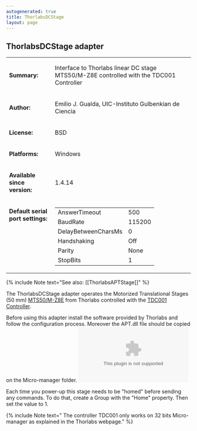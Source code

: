 ```yaml
---
autogenerated: true
title: ThorlabsDCStage
layout: page
---
```


## ThorlabsDCStage adapter

<table cellspacing=3>
<tr>
<td markdown="1">

**Summary:**

</td>
<td markdown="1" valign="top">

Interface to Thorlabs linear DC stage MTS50/M-Z8E controlled with the
TDC001 Controller

</td>
</tr>
<tr>
<td markdown="1">

**Author:**

</td>
<td markdown="1">

Emilio J. Gualda, UIC-Instituto Gulbenkian de Ciencia

</td>
</tr>
<tr>
<td markdown="1">

**License:**

</td>
<td markdown="1">

BSD

</td>
</tr>
<tr>
<td markdown="1">

**Platforms:**

</td>
<td markdown="1">

Windows

</td>
</tr>
<tr>
<td markdown="1">

**Available since version:**

</td>
<td markdown="1">

1.4.14

</td>
<tr>
<td markdown="1" valign=top>

**Default serial port settings:**

</td>
<td markdown="1" valign=top>

|                     |        |
|---------------------|--------|
| AnswerTimeout       | 500    |
| BaudRate            | 115200 |
| DelayBetweenCharsMs | 0      |
| Handshaking         | Off    |
| Parity              | None   |
| StopBits            | 1      |

</td>
</tr>
</table>

{% include Note text="See also: [[ThorlabsAPTStage]]" %}

The ThorlabsDCStage adapter operates the Motorized Translational Stages
(50 mm)
[MTS50/M-Z8E](http://www.thorlabs.com/newgrouppage9.cfm?objectgroup_id=3002)
from Thorlabs controlled with the [TDC001
Controller](http://www.thorlabs.com/NewGroupPage9.cfm?ObjectGroup_ID=2419).

Before using this adapter install the software provided by Thorlabs and
follow the configuration process. Moreover the APT.dll file should be
copied on the Micro-manager folder. ![](media/APT.zip "APT.zip")

Each time you power-up this stage needs to be "homed" before sending any
commands. To do that, create a Group with the "Home" property. Then set
the value to 1.

{% include Note text=" The controller TDC001  only works on 32 bits Micro-manager as explained in the Thorlabs webpage." %}

